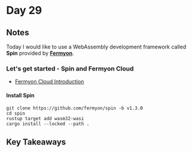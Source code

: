 # Day 29

## Notes

Today I would like to use a WebAssembly development framework called **Spin** provided by **[Fermyon](https://www.fermyon.com/)**.

### Let's get started - Spin and Fermyon Cloud

- [Fermyon Cloud Introduction](https://developer.fermyon.com/cloud/index)

#### Install Spin

```shell
git clone https://github.com/fermyon/spin -b v1.3.0
cd spin
rustup target add wasm32-wasi
cargo install --locked --path .
```

## Key Takeaways
